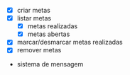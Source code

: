 - [x] criar metas
- [x] listar metas
   - [x] metas realizadas 
   - [x] metas abertas
- [x] marcar/desmarcar metas realizadas 
- [x] remover metas 
- sistema de mensagem 